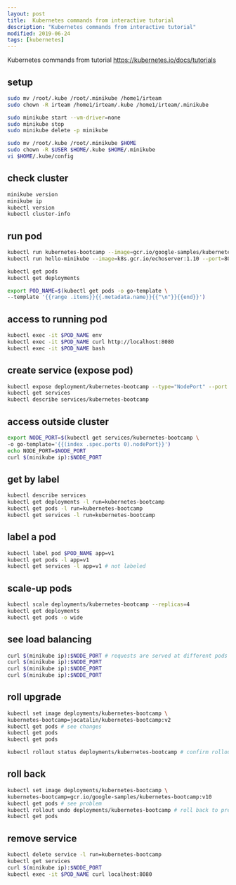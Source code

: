 ```yaml
---
layout: post
title:  Kubernetes commands from interactive tutorial
description: "Kubernetes commands from interactive tutorial"
modified: 2019-06-24
tags: [kubernetes]
---
```


Kubernetes commands from tutorial https://kubernetes.io/docs/tutorials

## setup

```bash
sudo mv /root/.kube /root/.minikube /home1/irteam
sudo chown -R irteam /home1/irteam/.kube /home1/irteam/.minikube

sudo minikube start --vm-driver=none
sudo minikube stop
sudo minikube delete -p minikube

sudo mv /root/.kube /root/.minikube $HOME
sudo chown -R $USER $HOME/.kube $HOME/.minikube
vi $HOME/.kube/config
```

## check cluster

```bash
minikube version
minikube ip
kubectl version
kubectl cluster-info
```

## run pod

```bash
kubectl run kubernetes-bootcamp --image=gcr.io/google-samples/kubernetes-bootcamp:v1 --port=8080
kubectl run hello-minikube --image=k8s.gcr.io/echoserver:1.10 --port=8080

kubectl get pods
kubectl get deployments

export POD_NAME=$(kubectl get pods -o go-template \
--template '{{range .items}}{{.metadata.name}}{{"\n"}}{{end}}')
```

## access to running pod

```bash
kubectl exec -it $POD_NAME env
kubectl exec -it $POD_NAME curl http://localhost:8080
kubectl exec -it $POD_NAME bash
```

## create service (expose pod)

```bash
kubectl expose deployment/kubernetes-bootcamp --type="NodePort" --port 8080
kubectl get services 
kubectl describe services/kubernetes-bootcamp
```

## access outside cluster

```bash
export NODE_PORT=$(kubectl get services/kubernetes-bootcamp \
-o go-template='{{(index .spec.ports 0).nodePort}}')
echo NODE_PORT=$NODE_PORT
curl $(minikube ip):$NODE_PORT
```

## get by label

```bash
kubectl describe services 
kubectl get deployments -l run=kubernetes-bootcamp
kubectl get pods -l run=kubernetes-bootcamp
kubectl get services -l run=kubernetes-bootcamp
```

## label a pod

```bash
kubectl label pod $POD_NAME app=v1
kubectl get pods -l app=v1
kubectl get services -l app=v1 # not labeled
```

## scale-up pods

```bash
kubectl scale deployments/kubernetes-bootcamp --replicas=4
kubectl get deployments
kubectl get pods -o wide
```

## see load balancing

```bash
curl $(minikube ip):$NODE_PORT # requests are served at different pods
curl $(minikube ip):$NODE_PORT
curl $(minikube ip):$NODE_PORT
curl $(minikube ip):$NODE_PORT
```

## roll upgrade

```bash
kubectl set image deployments/kubernetes-bootcamp \
kubernetes-bootcamp=jocatalin/kubernetes-bootcamp:v2
kubectl get pods # see changes
kubectl get pods
kubectl get pods

kubectl rollout status deployments/kubernetes-bootcamp # confirm rollout with latest image version
```

## roll back

```bash
kubectl set image deployments/kubernetes-bootcamp \
kubernetes-bootcamp=gcr.io/google-samples/kubernetes-bootcamp:v10
kubectl get pods # see problem
kubectl rollout undo deployments/kubernetes-bootcamp # roll back to previous image version
kubectl get pods
```

## remove service

```bash
kubectl delete service -l run=kubernetes-bootcamp
kubectl get services
curl $(minikube ip):$NODE_PORT
kubectl exec -it $POD_NAME curl localhost:8080
```
